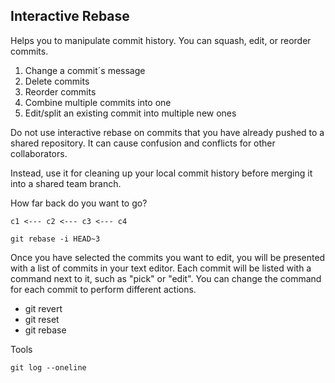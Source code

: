 ## Interactive Rebase
Helps you to manipulate commit history. You can squash, edit, or reorder commits.
1. Change a commit´s message
2. Delete commits
3. Reorder commits
4. Combine multiple commits into one
5. Edit/split an existing commit into multiple new ones

Do not use interactive rebase on commits that you have already pushed to a shared repository. 
It can cause confusion and conflicts for other collaborators.

Instead, use it for cleaning up your local commit history before merging it into a shared team branch.

How far back do you want to go?
```
c1 <--- c2 <--- c3 <--- c4
```

```
git rebase -i HEAD~3
```

Once you have selected the commits you want to edit, you will be presented with a list of commits in your text editor.
Each commit will be listed with a command next to it, such as "pick" or "edit". You can change the command for each commit
to perform different actions.

- git revert
- git reset
- git rebase


Tools
```
git log --oneline
```